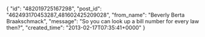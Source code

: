  {
   "id": "482019725167298",
   "post_id": "462493170453287_481602425209028",
   "from_name": "Beverly Berta Braakschmack",
   "message": "So you can look up a bill number for every law then?",
   "created_time": "2013-02-17T07:35:41+0000"
 }
